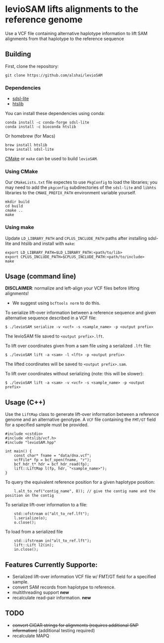 # levioSAM lifts alignments to the reference genome

Use a VCF file containing alternative haplotype information to lift SAM alignments
from that haplotype to the reference sequence

## Building

First, clone the repository:

```
git clone https://github.com/alshai/levioSAM
```

### Dependencies

- [sdsl-lite](https://github.com/simongog/sdsl-lite)
- [htslib](https://github.com/samtools/htslib)

You can install these dependencies using conda:

```
conda install -c conda-forge sdsl-lite
conda install -c bioconda htslib
```

Or homebrew (for Macs)
```
brew install htslib
brew install sdsl-lite
```

[CMake](https://cmake.org) or `make` can be used to build `levioSAM`.


### Using CMake

Our `CMakeLists.txt` file expectes to use `PkgConfig` to load the libraries; you may need to add the `pkgconfig`
subdirectories of the `sdsl-lite` and `libhts` libraries to the `CMAKE_PREFIX_PATH` environment variable yourself.

```
mkdir build
cd build
cmake ..
make
```

### Using make

Update `LD_LIBRARY_PATH` and `CPLUS_INCLUDE_PATH` paths after installing sdsl-lite and htslib and install with `make`:

```
export LD_LIBRARY_PATH=$LD_LIBRARY_PATH:<path/to/lib>
export CPLUS_INCLUDE_PATH=$CPLUS_INCLUDE_PATH:<path/to/include>
make
```


## Usage (command line)

**DISCLAIMER**: normalize and left-align your VCF files before lifting alignments!

- We suggest using `bcftools norm` to do this.

To serialize lift-over information between a reference sequence and given alternative sequence described in a VCF file:

```
$ ./levioSAM serialize -v <vcf> -s <sample_name> -p <output prefix>
```

The levioSAM file saved to `<output prefix>.lft`.

To lift over coordinates given from a sam file using a serialized `.lft` file:

```
$ ./levioSAM lift -a <sam> -l <lft> -p <output prefix>
```

The lifted coordinates will be saved to `<output prefix>.sam`.

To lift over coordinates without serializing (note: this will be slower):

```
$ ./levioSAM lift -a <sam> -v <vcf> -s <sample_name> -p <output prefix>
```

## Usage (C++)

Use the `LiftMap` class to generate lift-over information between a reference genome and an alternative genotype.
A `VCF` file containing the `FMT/GT` field for a specified sample must be provided.

```
#include <cstdio>
#include <htslib/vcf.h>
#include "levioSAM.hpp"

int main() {
    const char* fname = "data/dna.vcf";
    vcfFile* fp = bcf_open(fname, "r");
    bcf_hdr_t* hdr = bcf_hdr_read(fp);
    lift::LiftMap l(fp, hdr, "<sample_name>");
}
```

To query the equivalent reference position for a given haplotype position:

```
    l.alt_to_ref("contig_name", 8)); // give the contig name and the position on the contig
```

To serialize lift-over information to a file:

```
    std::ofstream o("alt_to_ref.lft");
    l.serialize(o);
    o.close();
```

To load from a serialized file

```
    std::ifstream in("alt_to_ref.lft");
    lift::Lift l2(in);
    in.close();
```


## Features Currently Supporte:

- Serialized lift-over information VCF file w/ FMT/GT field for a specified sample.
- convert SAM records from haplotype to reference.
- multithreading support **new**
- recalculate read-pair information. **new**

## TODO

- ~~convert CIGAR strings for alignments (requires additional SNP information)~~ (additional testing required)
- recalculate MAPQ
